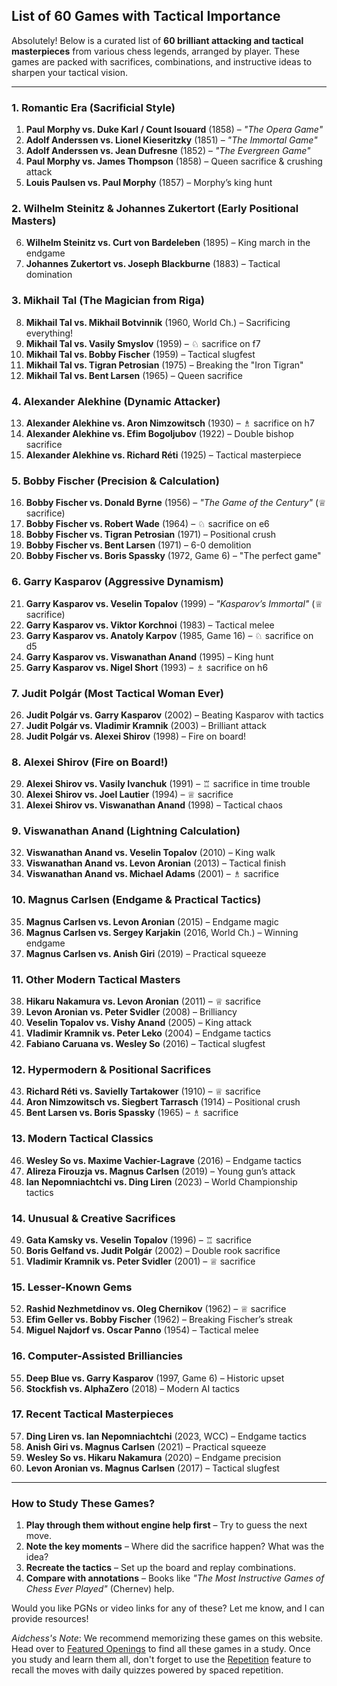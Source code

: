 ## List of 60 Games with Tactical Importance

Absolutely! Below is a curated list of **60 brilliant attacking and tactical masterpieces** from various chess legends, arranged by player. These games are packed with sacrifices, combinations, and instructive ideas to sharpen your tactical vision.  

---

### **1. Romantic Era (Sacrificial Style)**
1. **Paul Morphy vs. Duke Karl / Count Isouard** (1858) – *"The Opera Game"*  
2. **Adolf Anderssen vs. Lionel Kieseritzky** (1851) – *"The Immortal Game"*  
3. **Adolf Anderssen vs. Jean Dufresne** (1852) – *"The Evergreen Game"*  
4. **Paul Morphy vs. James Thompson** (1858) – Queen sacrifice & crushing attack  
5. **Louis Paulsen vs. Paul Morphy** (1857) – Morphy’s king hunt  

### **2. Wilhelm Steinitz & Johannes Zukertort (Early Positional Masters)**
6. **Wilhelm Steinitz vs. Curt von Bardeleben** (1895) – King march in the endgame  
7. **Johannes Zukertort vs. Joseph Blackburne** (1883) – Tactical domination  

### **3. Mikhail Tal (The Magician from Riga)**
8. **Mikhail Tal vs. Mikhail Botvinnik** (1960, World Ch.) – Sacrificing everything!  
9. **Mikhail Tal vs. Vasily Smyslov** (1959) – ♘ sacrifice on f7  
10. **Mikhail Tal vs. Bobby Fischer** (1959) – Tactical slugfest  
11. **Mikhail Tal vs. Tigran Petrosian** (1975) – Breaking the "Iron Tigran"  
12. **Mikhail Tal vs. Bent Larsen** (1965) – Queen sacrifice  

### **4. Alexander Alekhine (Dynamic Attacker)**
13. **Alexander Alekhine vs. Aron Nimzowitsch** (1930) – ♗ sacrifice on h7  
14. **Alexander Alekhine vs. Efim Bogoljubov** (1922) – Double bishop sacrifice  
15. **Alexander Alekhine vs. Richard Réti** (1925) – Tactical masterpiece  

### **5. Bobby Fischer (Precision & Calculation)**
16. **Bobby Fischer vs. Donald Byrne** (1956) – *"The Game of the Century"* (♕ sacrifice)  
17. **Bobby Fischer vs. Robert Wade** (1964) – ♘ sacrifice on e6  
18. **Bobby Fischer vs. Tigran Petrosian** (1971) – Positional crush  
19. **Bobby Fischer vs. Bent Larsen** (1971) – 6-0 demolition  
20. **Bobby Fischer vs. Boris Spassky** (1972, Game 6) – "The perfect game"  

### **6. Garry Kasparov (Aggressive Dynamism)**
21. **Garry Kasparov vs. Veselin Topalov** (1999) – *"Kasparov’s Immortal"* (♕ sacrifice)  
22. **Garry Kasparov vs. Viktor Korchnoi** (1983) – Tactical melee  
23. **Garry Kasparov vs. Anatoly Karpov** (1985, Game 16) – ♘ sacrifice on d5  
24. **Garry Kasparov vs. Viswanathan Anand** (1995) – King hunt  
25. **Garry Kasparov vs. Nigel Short** (1993) – ♗ sacrifice on h6  

### **7. Judit Polgár (Most Tactical Woman Ever)**
26. **Judit Polgár vs. Garry Kasparov** (2002) – Beating Kasparov with tactics  
27. **Judit Polgár vs. Vladimir Kramnik** (2003) – Brilliant attack  
28. **Judit Polgár vs. Alexei Shirov** (1998) – Fire on board!  

### **8. Alexei Shirov (Fire on Board!)**
29. **Alexei Shirov vs. Vasily Ivanchuk** (1991) – ♖ sacrifice in time trouble  
30. **Alexei Shirov vs. Joel Lautier** (1994) – ♕ sacrifice  
31. **Alexei Shirov vs. Viswanathan Anand** (1998) – Tactical chaos  

### **9. Viswanathan Anand (Lightning Calculation)**
32. **Viswanathan Anand vs. Veselin Topalov** (2010) – King walk  
33. **Viswanathan Anand vs. Levon Aronian** (2013) – Tactical finish  
34. **Viswanathan Anand vs. Michael Adams** (2001) – ♗ sacrifice  

### **10. Magnus Carlsen (Endgame & Practical Tactics)**
35. **Magnus Carlsen vs. Levon Aronian** (2015) – Endgame magic  
36. **Magnus Carlsen vs. Sergey Karjakin** (2016, World Ch.) – Winning endgame  
37. **Magnus Carlsen vs. Anish Giri** (2019) – Practical squeeze  

### **11. Other Modern Tactical Masters**
38. **Hikaru Nakamura vs. Levon Aronian** (2011) – ♕ sacrifice  
39. **Levon Aronian vs. Peter Svidler** (2008) – Brilliancy  
40. **Veselin Topalov vs. Vishy Anand** (2005) – King attack  
41. **Vladimir Kramnik vs. Peter Leko** (2004) – Endgame tactics  
42. **Fabiano Caruana vs. Wesley So** (2016) – Tactical slugfest  

### **12. Hypermodern & Positional Sacrifices**
43. **Richard Réti vs. Savielly Tartakower** (1910) – ♕ sacrifice  
44. **Aron Nimzowitsch vs. Siegbert Tarrasch** (1914) – Positional crush  
45. **Bent Larsen vs. Boris Spassky** (1965) – ♗ sacrifice  

### **13. Modern Tactical Classics**
46. **Wesley So vs. Maxime Vachier-Lagrave** (2016) – Endgame tactics  
47. **Alireza Firouzja vs. Magnus Carlsen** (2019) – Young gun’s attack  
48. **Ian Nepomniachtchi vs. Ding Liren** (2023) – World Championship tactics  

### **14. Unusual & Creative Sacrifices**
49. **Gata Kamsky vs. Veselin Topalov** (1996) – ♖ sacrifice  
50. **Boris Gelfand vs. Judit Polgár** (2002) – Double rook sacrifice  
51. **Vladimir Kramnik vs. Peter Svidler** (2001) – ♕ sacrifice  

### **15. Lesser-Known Gems**
52. **Rashid Nezhmetdinov vs. Oleg Chernikov** (1962) – ♕ sacrifice  
53. **Efim Geller vs. Bobby Fischer** (1962) – Breaking Fischer’s streak  
54. **Miguel Najdorf vs. Oscar Panno** (1954) – Tactical melee  

### **16. Computer-Assisted Brilliancies**
55. **Deep Blue vs. Garry Kasparov** (1997, Game 6) – Historic upset  
56. **Stockfish vs. AlphaZero** (2018) – Modern AI tactics  

### **17. Recent Tactical Masterpieces**
57. **Ding Liren vs. Ian Nepomniachtchi** (2023, WCC) – Endgame tactics  
58. **Anish Giri vs. Magnus Carlsen** (2021) – Practical squeeze  
59. **Wesley So vs. Hikaru Nakamura** (2020) – Endgame precision  
60. **Levon Aronian vs. Magnus Carlsen** (2017) – Tactical slugfest  

---

### **How to Study These Games?**  
1. **Play through them without engine help first** – Try to guess the next move.  
2. **Note the key moments** – Where did the sacrifice happen? What was the idea?  
3. **Recreate the tactics** – Set up the board and replay combinations.  
4. **Compare with annotations** – Books like *"The Most Instructive Games of Chess Ever Played"* (Chernev) help.  

Would you like PGNs or video links for any of these? Let me know, and I can provide resources!

*Aidchess's Note*: We recommend memorizing these games on this website. Head over to [Featured Openings](/openings?filter=featured) to find all these games in a study. Once you study and learn them all, don't forget to use the [Repetition](/repetition) feature to recall the moves with daily quizzes powered by spaced repetition.